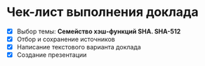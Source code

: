 # Чек-лист выполнения доклада

- [x] Выбор темы: **Семейство хэш-функций SHA. SHA-512**
- [x] Отбор и сохранение источников
- [x] Написание текстового варианта доклада
- [x] Создание презентации

